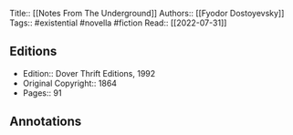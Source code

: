 Title:: [[Notes From The Underground]]
Authors:: [[Fyodor Dostoyevsky]]
Tags:: #existential #novella #fiction 
Read:: [[2022-07-31]]

## Editions
- Edition:: Dover Thrift Editions, 1992
- Original Copyright:: 1864
- Pages:: 91

## Annotations
